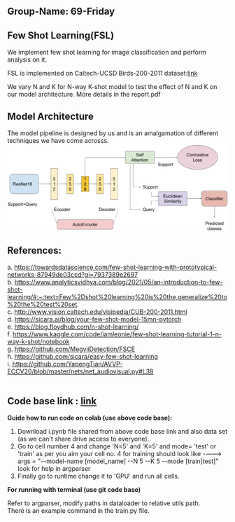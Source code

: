 ## Group-Name: 69-Friday

## Few Shot Learning(FSL)
We implement few shot learning for image classification and perform analysis on it. 

FSL is implemented on Caltech-UCSD Birds-200-2011 dataset:[link](http://www.vision.caltech.edu/visipedia/CUB-200-2011.html)

We vary N and K for N-way K-shot model to test the effect of N and K on our model architecture. More details in the report.pdf

## Model Architecture
The model pipeline is designed by us and is an amalgamation of different techniques we have come acrosss.
![Model architecture](./Slides_n_Video/FSL_model_arch.png)

## References:   <br>
a. https://towardsdatascience.com/few-shot-learning-with-prototypical-networks-87949de03ccd?gi=7937389e2697 <br>
b. https://www.analyticsvidhya.com/blog/2021/05/an-introduction-to-few-shot-learning/#:~:text=Few%2Dshot%20learning%20is%20the,generalize%20to%20the%20test%20set. <br>
c. http://www.vision.caltech.edu/visipedia/CUB-200-2011.html <br>
d. https://sicara.ai/blog/your-few-shot-model-15mn-pytorch <br>
e. https://blog.floydhub.com/n-shot-learning/ <br>
f. https://www.kaggle.com/code/iamleonie/few-shot-learning-tutorial-1-n-way-k-shot/notebook <br>
g. https://github.com/MegviiDetection/FSCE <br>
h. https://github.com/sicara/easy-few-shot-learning <br> 
i. https://github.com/YapengTian/AVVP-ECCV20/blob/master/nets/net_audiovisual.py#L38 <br>
 


## Code base link : [link](https://drive.google.com/drive/folders/1BJKLY5dsVoJpCBg1Ecw2XkI1pYf9skWa?usp=sharing)
	   	
**Guide how to run code on colab (use above code base):**
1) Download i.pynb file shared from above code base link and also data set (as we can't share drive access to everyone).
2) Go to cell number 4 and change 'N=5' and 'K=5' and mode= 'test' or 'train' as per you aim 
   your cell no. 4 for training should look like ----> args = "--model-name [model_name] --N 5 --K 5 --mode [train|test]" look for help in argparser
3) Finally go to runtime change it to 'GPU' and run all cells.

**For running with terminal (use git code base)**

Refer to argparser, modify paths in dataloader to relative utils path. <br>
There is an example command in the train.py file.
